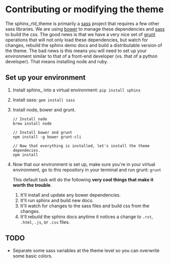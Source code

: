 
# Contributing or modifying the theme

The sphinx_rtd_theme is primarily a [sass](http://www.sass-lang.com) project that requires a few other sass libraries.
We are using [bower](http://www.bower.io) to manage these dependencies and [sass](http://www.sass-lang.com) to build the css.
The good news is that we have a very nice set of [grunt](http://www.gruntjs.com) operations that will not only load these dependencies,
but watch for changes, rebuild the sphinx demo docs and build a distributable version of the theme.
The bad news is this means you will need to set up your environment similar to that
of a front-end developer (vs. that of a python developer). That means installing node and ruby.

## Set up your environment

1. Install sphinx_ into a virtual environment: `pip install sphinx`

2. Install sass: `gem install sass`

3. Install node, bower and grunt.

    ```
    // Install node
    brew install node

    // Install bower and grunt
    npm install -g bower grunt-cli

    // Now that everything is installed, let's install the theme dependecies.
    npm install
    ```
4. Now that our environment is set up, make sure you're in your virtual environment, go to
   this repository in your terminal and run grunt: `grunt`  

   This default task will do the following **very cool things that make it worth the trouble**.

   1. It'll install and update any bower dependencies.
   2. It'll run sphinx and build new docs.
   3. It'll watch for changes to the sass files and build css from the changes.
   4. It'll rebuild the sphinx docs anytime it notices a change to `.rst`, `.html`, `.js`, or `.css` files.

## TODO

* Separate some sass variables at the theme level so you can overwrite some basic colors.
